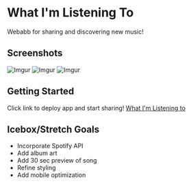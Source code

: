 # What I'm Listening To
Webabb for sharing and discovering new music!

## Screenshots
![Imgur](https://i.imgur.com/lGiGjE1.png)
![Imgur](https://i.imgur.com/L7TTqoA.png)
![Imgur](https://i.imgur.com/Pz6Brfk.png)

## Getting Started

Click link to deploy app and start sharing!
[What I'm Listening to](https://what-im-listening-to.herokuapp.com/users)

## Icebox/Stretch Goals
* Incorporate Spotify API
* Add album art
* Add 30 sec preview of song
* Refine styling
* Add mobile optimization



